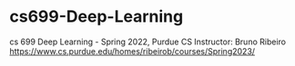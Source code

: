 # cs699-Deep-Learning
cs 699 Deep Learning - Spring 2022, Purdue CS
Instructor: Bruno Ribeiro
https://www.cs.purdue.edu/homes/ribeirob/courses/Spring2023/
